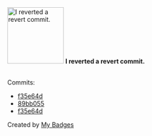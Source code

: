 <img src="https://my-badges.github.io/my-badges/revert-revert-commit.png" alt="I reverted a revert commit." title="I reverted a revert commit." width="128">
<strong>I reverted a revert commit.</strong>
<br><br>

Commits:

- <a href="https://github.com/gmuloc/anta/commit/f35e64d3fe19f921773b5f06a735a53a3b6bc2c7">f35e64d</a>
- <a href="https://github.com/gmuloc/avd/commit/89bb055346173df9f05a9dae760b370b851c9a1f">89bb055</a>
- <a href="https://github.com/aristanetworks/anta/commit/f35e64d3fe19f921773b5f06a735a53a3b6bc2c7">f35e64d</a>


Created by <a href="https://github.com/my-badges/my-badges">My Badges</a>